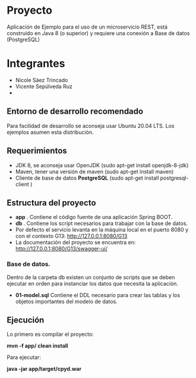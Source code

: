 # Proyecto
Aplicación de Ejemplo para el uso de un microservicio REST, está construido en Java 8 (o superior) y requiere una conexión a Base de datos (PostgreSQL)
# Integrantes
- Nicole Sáez Trincado
- Vicente Sepúlveda Ruz
- 
## Entorno de desarrollo recomendado
Para facilidad de desarrollo se aconseja usar Ubuntu 20.04 LTS. Los ejemplos asumen esta distribución.

## Requerimientos
- JDK 8, se aconseja usar OpenJDK (sudo apt-get install openjdk-8-jdk)
- Maven, tener una versión de maven (sudo apt-get install maven)
- Cliente de base de datos **PostgreSQL** (sudo apt-get install postgresql-client )

## Estructura del proyecto

- **app** . Contiene el código fuente de una aplicación Spring BOOT.
- **db** . Contiene los script necesarios para trabajar con la base de datos.
- Por defecto el servicio levanta en la máquina local en el puerto 8080 y con el contexto G13: http://127.0.0.1:8080/G13
- La documentación del proyecto se encuentra en: http://127.0.0.1:8080/G13/swagger-ui/

### Base de datos.
Dentro de la carpeta db existen un conjunto de scripts que se deben ejecutar en orden para instanciar los datos que necesita la aplicación.

* **01-model.sql** Contiene el DDL necesario para crear las tablas y los objetos importantes del modelo de datos.

## Ejecución
Lo primero es compilar el proyecto:

**mvn -f app/ clean install**

Para ejecutar:

**java -jar app/target/cpyd.war**

